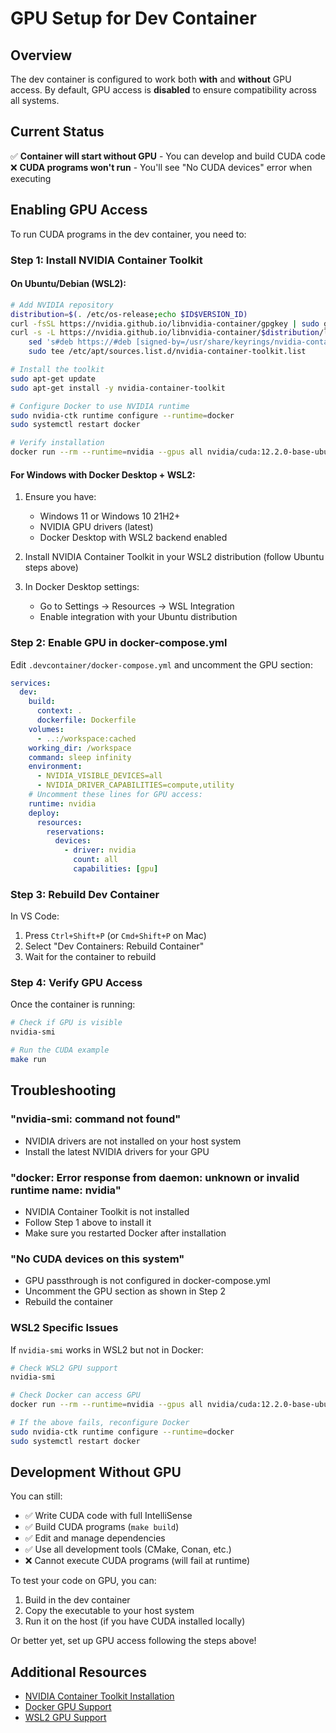 # GPU Setup for Dev Container

## Overview

The dev container is configured to work both **with** and **without** GPU access. By default, GPU access is **disabled** to ensure compatibility across all systems.

## Current Status

✅ **Container will start without GPU** - You can develop and build CUDA code  
❌ **CUDA programs won't run** - You'll see "No CUDA devices" error when executing

## Enabling GPU Access

To run CUDA programs in the dev container, you need to:

### Step 1: Install NVIDIA Container Toolkit

#### On Ubuntu/Debian (WSL2):

```bash
# Add NVIDIA repository
distribution=$(. /etc/os-release;echo $ID$VERSION_ID)
curl -fsSL https://nvidia.github.io/libnvidia-container/gpgkey | sudo gpg --dearmor -o /usr/share/keyrings/nvidia-container-toolkit-keyring.gpg
curl -s -L https://nvidia.github.io/libnvidia-container/$distribution/libnvidia-container.list | \
    sed 's#deb https://#deb [signed-by=/usr/share/keyrings/nvidia-container-toolkit-keyring.gpg] https://#g' | \
    sudo tee /etc/apt/sources.list.d/nvidia-container-toolkit.list

# Install the toolkit
sudo apt-get update
sudo apt-get install -y nvidia-container-toolkit

# Configure Docker to use NVIDIA runtime
sudo nvidia-ctk runtime configure --runtime=docker
sudo systemctl restart docker

# Verify installation
docker run --rm --runtime=nvidia --gpus all nvidia/cuda:12.2.0-base-ubuntu22.04 nvidia-smi
```

#### For Windows with Docker Desktop + WSL2:

1. Ensure you have:
   - Windows 11 or Windows 10 21H2+
   - NVIDIA GPU drivers (latest)
   - Docker Desktop with WSL2 backend enabled

2. Install NVIDIA Container Toolkit in your WSL2 distribution (follow Ubuntu steps above)

3. In Docker Desktop settings:
   - Go to Settings → Resources → WSL Integration
   - Enable integration with your Ubuntu distribution

### Step 2: Enable GPU in docker-compose.yml

Edit `.devcontainer/docker-compose.yml` and uncomment the GPU section:

```yaml
services:
  dev:
    build:
      context: .
      dockerfile: Dockerfile
    volumes:
      - ..:/workspace:cached
    working_dir: /workspace
    command: sleep infinity
    environment:
      - NVIDIA_VISIBLE_DEVICES=all
      - NVIDIA_DRIVER_CAPABILITIES=compute,utility
    # Uncomment these lines for GPU access:
    runtime: nvidia
    deploy:
      resources:
        reservations:
          devices:
            - driver: nvidia
              count: all
              capabilities: [gpu]
```

### Step 3: Rebuild Dev Container

In VS Code:
1. Press `Ctrl+Shift+P` (or `Cmd+Shift+P` on Mac)
2. Select "Dev Containers: Rebuild Container"
3. Wait for the container to rebuild

### Step 4: Verify GPU Access

Once the container is running:

```bash
# Check if GPU is visible
nvidia-smi

# Run the CUDA example
make run
```

## Troubleshooting

### "nvidia-smi: command not found"
- NVIDIA drivers are not installed on your host system
- Install the latest NVIDIA drivers for your GPU

### "docker: Error response from daemon: unknown or invalid runtime name: nvidia"
- NVIDIA Container Toolkit is not installed
- Follow Step 1 above to install it
- Make sure you restarted Docker after installation

### "No CUDA devices on this system"
- GPU passthrough is not configured in docker-compose.yml
- Uncomment the GPU section as shown in Step 2
- Rebuild the container

### WSL2 Specific Issues

If `nvidia-smi` works in WSL2 but not in Docker:
```bash
# Check WSL2 GPU support
nvidia-smi

# Check Docker can access GPU
docker run --rm --runtime=nvidia --gpus all nvidia/cuda:12.2.0-base-ubuntu22.04 nvidia-smi

# If the above fails, reconfigure Docker
sudo nvidia-ctk runtime configure --runtime=docker
sudo systemctl restart docker
```

## Development Without GPU

You can still:
- ✅ Write CUDA code with full IntelliSense
- ✅ Build CUDA programs (`make build`)
- ✅ Edit and manage dependencies
- ✅ Use all development tools (CMake, Conan, etc.)
- ❌ Cannot execute CUDA programs (will fail at runtime)

To test your code on GPU, you can:
1. Build in the dev container
2. Copy the executable to your host system
3. Run it on the host (if you have CUDA installed locally)

Or better yet, set up GPU access following the steps above!

## Additional Resources

- [NVIDIA Container Toolkit Installation](https://docs.nvidia.com/datacenter/cloud-native/container-toolkit/latest/install-guide.html)
- [Docker GPU Support](https://docs.docker.com/config/containers/resource_constraints/#gpu)
- [WSL2 GPU Support](https://learn.microsoft.com/en-us/windows/wsl/tutorials/gpu-compute)
